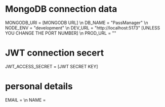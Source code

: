 # MongoDB connection data
MONGODB_URI = [MONGODB URL] \n
DB_NAME = "PassManager" \n
NODE_ENV = "development" \n
DEV_URL = "http://localhost:5173" [UNLESS YOU CHANGE THE PORT NUMBER] \n
PROD_URL = "" 

# JWT connection secert
JWT_ACCESS_SECRET = [JWT SECRET KEY]

# personal details
EMAIL = \n
NAME = 